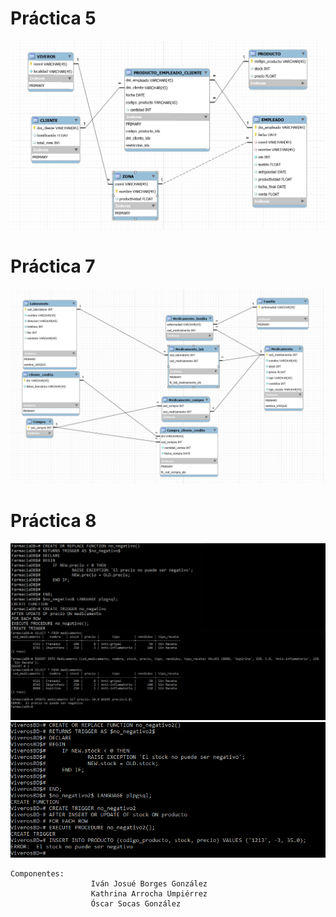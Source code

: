 # Práctica 5
![GitHub Logo](/Practica_5/img_5.png)

# Práctica 7
![GitHub Logo](/Practica_7/img_7.png)

# Práctica 8
![GitHub Logo](/Practica_8(Triggers)/farmacia.png)
![GitHub Logo](/Practica_8(Triggers)/viveros.png)

```
Componentes:
                  Iván Josué Borges González
                  Kathrina Arrocha Umpiérrez
                  Óscar Socas González
```
